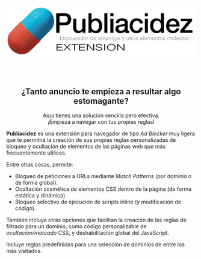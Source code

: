 <div align="center">
<img src="https://github.com/Codigo-Abierto/Publiacidez/blob/master/portada.png?raw=true" alt="portada.png">
<p>
<br><br>
<h2>¿Tanto anuncio te empieza a resultar algo estomagante?</h2>
Aquí tienes una solución sencilla pero efectiva.<br>
¡Empieza a navegar con tus propias reglas!
</p>
</div>
<div align="left">
<p>  
  <b>Publiacidez</b> es una extensión para navegador de tipo <i>Ad Blocker</i> muy ligera que te permitirá la creación de sus propias reglas personalizadas de bloqueo y ocultación de elementos de las páginas web que más frecuentemente utilices.
</p>  
<p>  
Entre otras cosas, permite:
      <ul>          
        <li>Bloqueo de peticiones a URLs mediante <i>Match Patterns</i> (por dominio o de forma global).</li>
        <li>Ocultación cosmética de elementos CSS dentro de la página (de forma estática y dinámica).</li>
        <li>Bloqueo selectivo de ejecución de scripts inline (y modificación de código).</li>        
      </ul>
</p>  
<p>  
También incluye otras opciones que facilitan la creación de las reglas de filtrado para un dominio, como código personalizable de <i>ocultación/marcado</i> CSS, y deshabilitación global del JavaScript. 
</p>  
<p> 
  Incluye reglas predefinidas para una selección de dominios de entre los más visitados.
</p>  
</div> 
